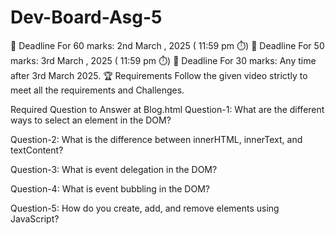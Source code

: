 # Dev-Board-Asg-5

📅 Deadline For 60 marks: 2nd March , 2025 ( 11:59 pm ⏱️)
📅 Deadline For 50 marks: 3rd March , 2025 ( 11:59 pm ⏱️)
📅 Deadline For 30 marks: Any time after 3rd March 2025.
🏆 Requirements
Follow the given video strictly to meet all the requirements and Challenges.

Required Question to Answer at Blog.html
Question-1: What are the different ways to select an element in the DOM?

Question-2: What is the difference between innerHTML, innerText, and textContent?

Question-3: What is event delegation in the DOM?

Question-4: What is event bubbling in the DOM?

Question-5: How do you create, add, and remove elements using JavaScript?
